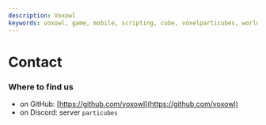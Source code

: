 ```yaml
---
description: Voxowl
keywords: voxowl, game, mobile, scripting, cube, voxelparticubes, world
---
```


# Contact

### Where to find us

- on GitHub: [https://github.com/voxowl](https://github.com/voxowl)
- on Discord: server `particubes`
